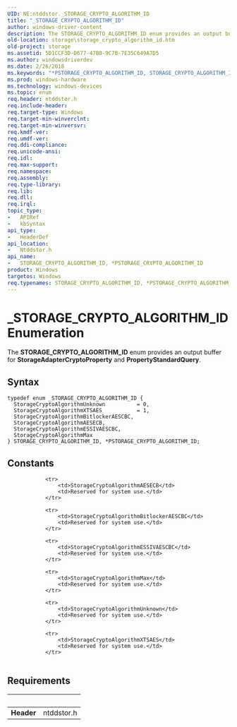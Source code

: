 ```yaml
---
UID: NE:ntddstor._STORAGE_CRYPTO_ALGORITHM_ID
title: "_STORAGE_CRYPTO_ALGORITHM_ID"
author: windows-driver-content
description: The STORAGE_CRYPTO_ALGORITHM_ID enum provides an output buffer for StorageAdapterCryptoProperty and PropertyStandardQuery.
old-location: storage\storage_crypto_algorithm_id.htm
old-project: storage
ms.assetid: 5D1CCF3D-D677-47B0-9C7B-7E35C649A7D5
ms.author: windowsdriverdev
ms.date: 2/26/2018
ms.keywords: "*PSTORAGE_CRYPTO_ALGORITHM_ID, STORAGE_CRYPTO_ALGORITHM_ID, STORAGE_CRYPTO_ALGORITHM_ID enumeration [Storage Devices], STORAGE_CRYPTO_ALGORITHM_ID, *PSTORAGE_CRYPTO_ALGORITHM_ID, STORAGE_CRYPTO_ALGORITHM_ID, *PSTORAGE_CRYPTO_ALGORITHM_ID enumeration [Storage Devices], StorageCryptoAlgorithmAESECB, StorageCryptoAlgorithmBitlockerAESCBC, StorageCryptoAlgorithmESSIVAESCBC, StorageCryptoAlgorithmMax, StorageCryptoAlgorithmUnknown, StorageCryptoAlgorithmXTSAES, _STORAGE_CRYPTO_ALGORITHM_ID, ntddstor/STORAGE_CRYPTO_ALGORITHM_ID, ntddstor/StorageCryptoAlgorithmAESECB, ntddstor/StorageCryptoAlgorithmBitlockerAESCBC, ntddstor/StorageCryptoAlgorithmESSIVAESCBC, ntddstor/StorageCryptoAlgorithmMax, ntddstor/StorageCryptoAlgorithmUnknown, ntddstor/StorageCryptoAlgorithmXTSAES, storage.storage_crypto_algorithm_id"
ms.prod: windows-hardware
ms.technology: windows-devices
ms.topic: enum
req.header: ntddstor.h
req.include-header: 
req.target-type: Windows
req.target-min-winverclnt: 
req.target-min-winversvr: 
req.kmdf-ver: 
req.umdf-ver: 
req.ddi-compliance: 
req.unicode-ansi: 
req.idl: 
req.max-support: 
req.namespace: 
req.assembly: 
req.type-library: 
req.lib: 
req.dll: 
req.irql: 
topic_type:
-	APIRef
-	kbSyntax
api_type:
-	HeaderDef
api_location:
-	Ntddstor.h
api_name:
-	STORAGE_CRYPTO_ALGORITHM_ID, *PSTORAGE_CRYPTO_ALGORITHM_ID
product: Windows
targetos: Windows
req.typenames: STORAGE_CRYPTO_ALGORITHM_ID, *PSTORAGE_CRYPTO_ALGORITHM_ID
---
```


# _STORAGE_CRYPTO_ALGORITHM_ID Enumeration
The <b>STORAGE_CRYPTO_ALGORITHM_ID</b> enum provides an output buffer for <b>StorageAdapterCryptoProperty</b> and <b>PropertyStandardQuery</b>.

## Syntax
````
typedef enum _STORAGE_CRYPTO_ALGORITHM_ID { 
  StorageCryptoAlgorithmUnknown          = 0,
  StorageCryptoAlgorithmXTSAES           = 1,
  StorageCryptoAlgorithmBitlockerAESCBC,
  StorageCryptoAlgorithmAESECB,
  StorageCryptoAlgorithmESSIVAESCBC,
  StorageCryptoAlgorithmMax
} STORAGE_CRYPTO_ALGORITHM_ID, *PSTORAGE_CRYPTO_ALGORITHM_ID;
````

## Constants

<table>
            
                <tr>
                    <td>StorageCryptoAlgorithmAESECB</td>
                    <td>Reserved for system use.</td>
                </tr>
            
                <tr>
                    <td>StorageCryptoAlgorithmBitlockerAESCBC</td>
                    <td>Reserved for system use.</td>
                </tr>
            
                <tr>
                    <td>StorageCryptoAlgorithmESSIVAESCBC</td>
                    <td>Reserved for system use.</td>
                </tr>
            
                <tr>
                    <td>StorageCryptoAlgorithmMax</td>
                    <td>Reserved for system use.</td>
                </tr>
            
                <tr>
                    <td>StorageCryptoAlgorithmUnknown</td>
                    <td>Reserved for system use.</td>
                </tr>
            
                <tr>
                    <td>StorageCryptoAlgorithmXTSAES</td>
                    <td>Reserved for system use.</td>
                </tr>
</table>


## Requirements
| &nbsp; | &nbsp; |
| ---- |:---- |
| **Header** | ntddstor.h |